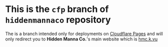 # This is the `cfp` branch of `hiddenmannaco` repository

The is a branch intended only for deployments on [Cloudflare Pages](https://pages.cloudflare.com) and will only redirect you to **Hidden Manna Co.**'s main website which is [hmc.k.vu](https://hmc.k.vu)
